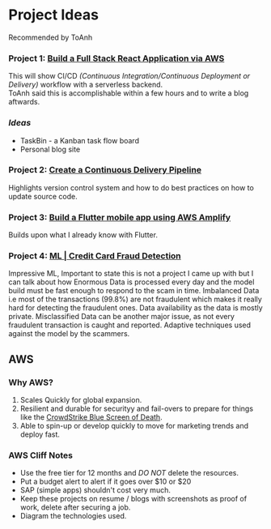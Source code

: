 # Project Ideas 
Recommended by ToAnh

### Project 1: [Build a Full Stack React Application via AWS](https://aws.amazon.com/getting-started/hands-on/build-react-app-amplify-graphql/)
This will show CI/CD _(Continuous Integration/Continuous Deployment or Delivery)_ workflow with a serverless backend.  
ToAnh said this is accomplishable within a few hours and to write a blog aftwards.

### *Ideas*
- TaskBin - a Kanban task flow board
- Personal blog site

### Project 2: [Create a Continuous Delivery Pipeline](https://aws.amazon.com/getting-started/hands-on/create-continuous-delivery-pipeline/?ref=gsrchandson)
Highlights version control system and how to do best practices on how to update source code.

### Project 3: [Build a Flutter mobile app using AWS Amplify](https://aws.amazon.com/getting-started/hands-on/build-flutter-mobile-app-part-one/)
Builds upon what I already know with Flutter.

### Project 4: [ML | Credit Card Fraud Detection](https://www.geeksforgeeks.org/ml-credit-card-fraud-detection/?fbclid=IwZXh0bgNhZW0CMTEAAR3Af88aeSb87zDEcjdzfr8OdbbLw_9HRYBq7d14FJi1D7umJQs3NNpl13s_aem_tanba6MbZdSUvEZVf-9--Q)
Impressive ML, Important to state this is not a project I came up with but I can talk about how Enormous Data is processed every day and the model build must be fast enough to respond to the scam in time. 
Imbalanced Data i.e most of the transactions (99.8%) are not fraudulent which makes it really hard for detecting the fraudulent ones. Data availability as the data is mostly private.
Misclassified Data can be another major issue, as not every fraudulent transaction is caught and reported. Adaptive techniques used against the model by the scammers.


## AWS
### Why AWS?
1. Scales Quickly for global expansion.
2. Resilient and durable for securityy and fail-overs to prepare for things like the [CrowdStrike Blue Screen of Death](https://economictimes.indiatimes.com/magazines/panache/microsoft-outage-cause-explained-what-is-crowdstrike-and-why-users-are-getting-windows-blue-screen-of-death/articleshow/111858827.cms?from=mdr).
3. Able to spin-up or develop quickly to move for marketing trends and deploy fast.

### AWS Cliff Notes
- Use the free tier for 12 months and *DO NOT* delete the resources.
- Put a budget alert to alert if it goes over $10 or $20
- SAP (simple apps) shouldn't cost very much.
- Keep these projects on resume / blogs with screenshots as proof of work, delete after securing a job.
- Diagram the technologies used.  
  
